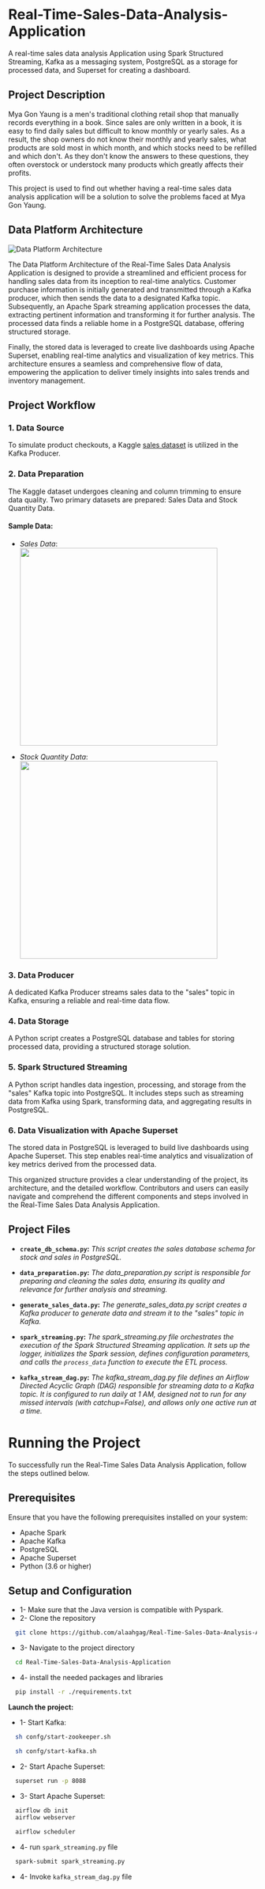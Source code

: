 # Real-Time-Sales-Data-Analysis-Application
A real-time sales data analysis Application using Spark Structured Streaming, Kafka as a messaging system, PostgreSQL as a storage for processed data, and Superset for creating a dashboard.

## Project Description
Mya Gon Yaung is a men's traditional clothing retail shop that manually records everything in a book. Since sales are only written in a book, it is easy to find daily sales but difficult to know monthly or yearly sales. As a result, the shop owners do not know their monthly and yearly sales, what products are sold most in which month, and which stocks need to be refilled and which don't. As they don't know the answers to these questions, they often overstock or understock many products which greatly affects their profits.

This project is used to find out whether having a real-time sales data analysis application will be a solution to solve the problems faced at Mya Gon Yaung.


## Data Platform Architecture

![Data Platform Architecture](Images/Data_Platform_Architecture.PNG)

The Data Platform Architecture of the Real-Time Sales Data Analysis Application is designed to provide a streamlined and efficient process for handling sales data from its inception to real-time analytics. Customer purchase information is initially generated and transmitted through a Kafka producer, which then sends the data to a designated Kafka topic. Subsequently, an Apache Spark streaming application processes the data, extracting pertinent information and transforming it for further analysis. The processed data finds a reliable home in a PostgreSQL database, offering structured storage. 

Finally, the stored data is leveraged to create live dashboards using Apache Superset, enabling real-time analytics and visualization of key metrics. This architecture ensures a seamless and comprehensive flow of data, empowering the application to deliver timely insights into sales trends and inventory management.


## Project Workflow

### 1. Data Source

To simulate product checkouts, a Kaggle [sales dataset](https://www.kaggle.com/datasets/knightbearr/sales-product-data) is utilized in the Kafka Producer.

### 2. Data Preparation

The Kaggle dataset undergoes cleaning and column trimming to ensure data quality. Two primary datasets are prepared: Sales Data and Stock Quantity Data.

#### Sample Data:

- *Sales Data*:  
  <img src="Images/sales_data.PNG" width="400">

- *Stock Quantity Data*:  
  <img src="Images/stock_quantity.PNG" width="400">

### 3. Data Producer

A dedicated Kafka Producer streams sales data to the "sales" topic in Kafka, ensuring a reliable and real-time data flow.

### 4. Data Storage

A Python script creates a PostgreSQL database and tables for storing processed data, providing a structured storage solution.

### 5. Spark Structured Streaming

A Python script handles data ingestion, processing, and storage from the "sales" Kafka topic into PostgreSQL. It includes steps such as streaming data from Kafka using Spark, transforming data, and aggregating results in PostgreSQL.

### 6. Data Visualization with Apache Superset

The stored data in PostgreSQL is leveraged to build live dashboards using Apache Superset. This step enables real-time analytics and visualization of key metrics derived from the processed data.

This organized structure provides a clear understanding of the project, its architecture, and the detailed workflow. Contributors and users can easily navigate and comprehend the different components and steps involved in the Real-Time Sales Data Analysis Application.


## Project Files

- **`create_db_schema.py`:**
  *This script creates the sales database schema for stock and sales in PostgreSQL.*

- **`data_preparation.py`:**
  *The data_preparation.py script is responsible for preparing and cleaning the sales data, ensuring its quality and relevance for further analysis and streaming.*

- **`generate_sales_data.py`:**
  *The generate_sales_data.py script creates a Kafka producer to generate data and stream it to the "sales" topic in Kafka.*

- **`spark_streaming.py`:**
  *The spark_streaming.py file orchestrates the execution of the Spark Structured Streaming application. It sets up the logger, initializes the Spark session, defines configuration parameters, and calls the `process_data` function to execute the ETL process.*

- **`kafka_stream_dag.py`:**
  *The kafka_stream_dag.py file defines an Airflow Directed Acyclic Graph (DAG) responsible for streaming data to a Kafka topic. It is configured to run daily at 1 AM, designed not to run for any missed intervals (with catchup=False), and allows only one active run at a time.*


# Running the Project

To successfully run the Real-Time Sales Data Analysis Application, follow the steps outlined below.

## Prerequisites

Ensure that you have the following prerequisites installed on your system:

- Apache Spark
- Apache Kafka
- PostgreSQL
- Apache Superset
- Python (3.6 or higher)

## Setup and Configuration

- 1- Make sure that the Java version is compatible with Pyspark.
- 2- Clone the repository

```bash
  git clone https://github.com/alaahgag/Real-Time-Sales-Data-Analysis-Application.git
```

- 3- Navigate to the project directory

```bash
  cd Real-Time-Sales-Data-Analysis-Application
```

- 4- install the needed packages and libraries

```bash
  pip install -r ./requirements.txt
```

**Launch the project:**

- 1- Start Kafka:
```bash
  sh confg/start-zookeeper.sh
```
```bash
  sh confg/start-kafka.sh
```

- 2- Start Apache Superset:
```bash
  superset run -p 8088
```
- 3- Start Apache Superset:
```bash
  airflow db init
  airflow webserver
```
```bash
  airflow scheduler
```
- 4- run `spark_streaming.py` file
```bash
  spark-submit spark_streaming.py
```
- 4- Invoke `kafka_stream_dag.py` file

  

